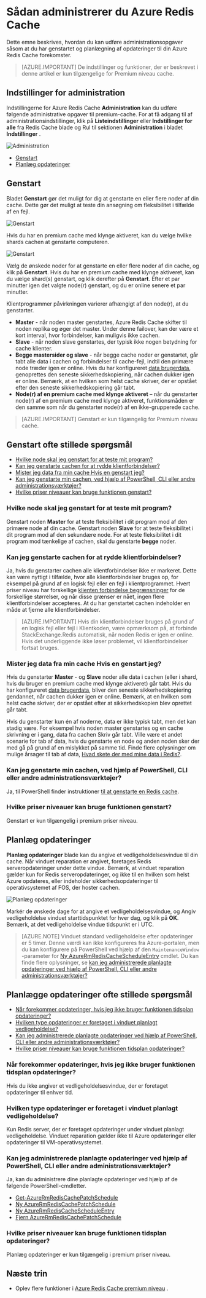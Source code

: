 <properties 
    pageTitle="Sådan administrerer du Azure Redis Cache | Microsoft Azure"
    description="Lær at udføre administrationsopgaver såsom genstarte og Planlæg opdateringer for Azure Redis Cache"
    services="redis-cache"
    documentationCenter="na"
    authors="steved0x"
    manager="douge"
    editor="tysonn" />
<tags 
    ms.service="cache"
    ms.devlang="na"
    ms.topic="article"
    ms.tgt_pltfrm="cache-redis"
    ms.workload="tbd"
    ms.date="09/27/2016"
    ms.author="sdanie" />

# <a name="how-to-administer-azure-redis-cache"></a>Sådan administrerer du Azure Redis Cache

Dette emne beskrives, hvordan du kan udføre administrationsopgaver såsom at du har genstartet og planlægning af opdateringer til din Azure Redis Cache forekomster.

>[AZURE.IMPORTANT] De indstillinger og funktioner, der er beskrevet i denne artikel er kun tilgængelige for Premium niveau cache.


## <a name="administration-settings"></a>Indstillinger for administration

Indstillingerne for Azure Redis Cache **Administration** kan du udføre følgende administrative opgaver til premium-cache. For at få adgang til af administrationsindstillinger, klik på **Listeindstillinger** eller **Indstillinger for alle** fra Redis Cache blade og Rul til sektionen **Administration** i bladet **Indstillinger** .

![Administration](./media/cache-administration/redis-cache-administration.png)

-   [Genstart](#reboot)
-   [Planlæg opdateringer](#schedule-updates)

## <a name="reboot"></a>Genstart

Bladet **Genstart** gør det muligt for dig at genstarte en eller flere noder af din cache. Dette gør det muligt at teste din ansøgning om fleksibilitet i tilfælde af en fejl.

![Genstart](./media/cache-administration/redis-cache-reboot.png)

Hvis du har en premium cache med klynge aktiveret, kan du vælge hvilke shards cachen at genstarte computeren.

![Genstart](./media/cache-administration/redis-cache-reboot-cluster.png)

Vælg de ønskede noder for at genstarte en eller flere noder af din cache, og klik på **Genstart**. Hvis du har en premium cache med klynge aktiveret, kan du vælge shard(s) genstart, og klik derefter på **Genstart**. Efter et par minutter igen det valgte node(r) genstart, og du er online senere et par minutter.

Klientprogrammer påvirkningen varierer afhængigt af den node(r), at du genstarter.

-   **Master** - når noden master genstartes, Azure Redis Cache skifter til noden replika og øger det master. Under denne failover, kan der være et kort interval, hvor forbindelser, kan muligvis ikke cachen.
-   **Slave** - når noden slave genstartes, der typisk ikke nogen betydning for cache klienter.
-   **Begge mastersider og slave** - når begge cache noder er genstartet, går tabt alle data i cachen og forbindelser til cache-fejl, indtil den primære node træder igen er online. Hvis du har konfigureret [data brugerdata](cache-how-to-premium-persistence.md), genoprettes den seneste sikkerhedskopiering, når cachen dukker igen er online. Bemærk, at en hvilken som helst cache skriver, der er opstået efter den seneste sikkerhedskopiering går tabt.
-   **Node(r) af en premium cache med klynge aktiveret** – når du genstarter node(r) af en premium cache med klynge aktiveret, funktionsmåden er den samme som når du genstarter node(r) af en ikke-grupperede cache.


>[AZURE.IMPORTANT] Genstart er kun tilgængelig for Premium niveau cache.

## <a name="reboot-faq"></a>Genstart ofte stillede spørgsmål

-   [Hvilke node skal jeg genstart for at teste mit program?](#which-node-should-i-reboot-to-test-my-application)
-   [Kan jeg genstarte cachen for at rydde klientforbindelser?](#can-i-reboot-the-cache-to-clear-client-connections)
-   [Mister jeg data fra min cache Hvis en genstart jeg?](#will-i-lose-data-from-my-cache-if-i-do-a-reboot)
-   [Kan jeg genstarte min cachen, ved hjælp af PowerShell, CLI eller andre administrationsværktøjer?](#can-i-reboot-my-cache-using-powershell-cli-or-other-management-tools)
-   [Hvilke priser niveauer kan bruge funktionen genstart?](#what-pricing-tiers-can-use-the-reboot-functionality)


### <a name="which-node-should-i-reboot-to-test-my-application"></a>Hvilke node skal jeg genstart for at teste mit program?

Genstart noden **Master** for at teste fleksibilitet i dit program mod af den primære node af din cache. Genstart noden **Slave** for at teste fleksibilitet i dit program mod af den sekundære node. For at teste fleksibilitet i dit program mod tænkelige af cachen, skal du genstarte **begge** noder.

### <a name="can-i-reboot-the-cache-to-clear-client-connections"></a>Kan jeg genstarte cachen for at rydde klientforbindelser?

Ja, hvis du genstarter cachen alle klientforbindelser ikke er markeret. Dette kan være nyttigt i tilfælde, hvor alle klientforbindelser bruges op, for eksempel på grund af en logisk fejl eller en fejl i klientprogrammet. Hvert priser niveau har forskellige [klienten forbindelse begrænsninger](cache-configure.md#default-redis-server-configuration) for de forskellige størrelser, og når disse grænser er nået, ingen flere klientforbindelser accepteres. At du har genstartet cachen indeholder en måde at fjerne alle klientforbindelser.

>[AZURE.IMPORTANT] Hvis din klientforbindelser bruges på grund af en logisk fejl eller fejl i Klientkoden, være opmærksom på, at forbinde StackExchange.Redis automatisk, når noden Redis er igen er online. Hvis det underliggende ikke løser problemet, vil klientforbindelser fortsat bruges.

### <a name="will-i-lose-data-from-my-cache-if-i-do-a-reboot"></a>Mister jeg data fra min cache Hvis en genstart jeg?

Hvis du genstarter **Master** - og **Slave** noder alle data i cachen (eller i shard, hvis du bruger en premium cache med klynge aktiveret) går tabt. Hvis du har konfigureret [data brugerdata](cache-how-to-premium-persistence.md), bliver den seneste sikkerhedskopiering gendannet, når cachen dukker igen er online. Bemærk, at en hvilken som helst cache skriver, der er opstået efter at sikkerhedskopien blev oprettet går tabt.

Hvis du genstarter kun én af noderne, data er ikke typisk tabt, men det kan stadig være. For eksempel hvis noden master genstartes og en cache skrivning er i gang, data fra cachen Skriv går tabt. Ville være et andet scenarie for tab af data, hvis du genstarte en node og anden noden sker der med gå på grund af en mislykket på samme tid. Finde flere oplysninger om mulige årsager til tab af data, [Hvad skete der med mine data i Redis?](https://gist.github.com/JonCole/b6354d92a2d51c141490f10142884ea4#file-whathappenedtomydatainredis-md).

### <a name="can-i-reboot-my-cache-using-powershell-cli-or-other-management-tools"></a>Kan jeg genstarte min cachen, ved hjælp af PowerShell, CLI eller andre administrationsværktøjer?

Ja, til PowerShell finder instruktioner [til at genstarte en Redis cache](cache-howto-manage-redis-cache-powershell.md#to-reboot-a-redis-cache).

### <a name="what-pricing-tiers-can-use-the-reboot-functionality"></a>Hvilke priser niveauer kan bruge funktionen genstart?

Genstart er kun tilgængelig i premium priser niveau.

## <a name="schedule-updates"></a>Planlæg opdateringer

**Planlæg opdateringer** blade kan du angive et vedligeholdelsesvindue til din cache. Når vinduet reparation er angivet, foretages Redis serveropdateringer under dette vindue. Bemærk, at vinduet reparation gælder kun for Redis serveropdateringer, og ikke til en hvilken som helst Azure opdateres, eller indeholder sikkerhedsopdateringer til operativsystemet af FOS, der hoster cachen.

![Planlæg opdateringer](./media/cache-administration/redis-schedule-updates.png)

Markér de ønskede dage for at angive et vedligeholdelsesvindue, og Angiv vedligeholdelse vinduet starttidspunktet for hver dag, og klik på **OK**. Bemærk, at det vedligeholdelse vindue tidspunkt er i UTC. 

>[AZURE.NOTE] Vinduet standard vedligeholdelse efter opdateringer er 5 timer. Denne værdi kan ikke konfigureres fra Azure-portalen, men du kan konfigurere på PowerShell ved hjælp af den `MaintenanceWindow` -parameter for [Ny AzureRmRedisCacheScheduleEntry](https://msdn.microsoft.com/library/azure/mt763833.aspx) cmdlet. Du kan finde flere oplysninger, se [kan jeg administrerede planlagte opdateringer ved hjælp af PowerShell, CLI eller andre administrationsværktøjer?](#can-i-managed-scheduled-updates-using-powershell-cli-or-other-management-tools)

## <a name="schedule-updates-faq"></a>Planlægge opdateringer ofte stillede spørgsmål

-   [Når forekommer opdateringer, hvis jeg ikke bruger funktionen tidsplan opdateringer?](#when-do-updates-occur-if-i-dont-use-the-schedule-updates-feature)
-   [Hvilken type opdateringer er foretaget i vinduet planlagt vedligeholdelse?](#what-type-of-updates-are-made-during-the-scheduled-maintenance-window)
-   [Kan jeg administrerede planlagte opdateringer ved hjælp af PowerShell, CLI eller andre administrationsværktøjer?](#can-i-managed-scheduled-updates-using-powershell-cli-or-other-management-tools)
-   [Hvilke priser niveauer kan bruge funktionen tidsplan opdateringer?](#what-pricing-tiers-can-use-the-schedule-updates-functionality)

### <a name="when-do-updates-occur-if-i-dont-use-the-schedule-updates-feature"></a>Når forekommer opdateringer, hvis jeg ikke bruger funktionen tidsplan opdateringer?

Hvis du ikke angiver et vedligeholdelsesvindue, der er foretaget opdateringer til enhver tid.

### <a name="what-type-of-updates-are-made-during-the-scheduled-maintenance-window"></a>Hvilken type opdateringer er foretaget i vinduet planlagt vedligeholdelse?

Kun Redis server, der er foretaget opdateringer under vinduet planlagt vedligeholdelse. Vinduet reparation gælder ikke til Azure opdateringer eller opdateringer til VM-operativsystemet.

### <a name="can-i-managed-scheduled-updates-using-powershell-cli-or-other-management-tools"></a>Kan jeg administrerede planlagte opdateringer ved hjælp af PowerShell, CLI eller andre administrationsværktøjer?

Ja, kan du administrere dine planlagte opdateringer ved hjælp af de følgende PowerShell-cmdletter.

-   [Get-AzureRmRedisCachePatchSchedule](https://msdn.microsoft.com/library/azure/mt763835.aspx)
-   [Ny AzureRmRedisCachePatchSchedule](https://msdn.microsoft.com/library/azure/mt763834.aspx)
-   [Ny AzureRmRedisCacheScheduleEntry](https://msdn.microsoft.com/library/azure/mt763833.aspx)
-   [Fjern AzureRmRedisCachePatchSchedule](https://msdn.microsoft.com/library/azure/mt763837.aspx)

### <a name="what-pricing-tiers-can-use-the-schedule-updates-functionality"></a>Hvilke priser niveauer kan bruge funktionen tidsplan opdateringer?

Planlæg opdateringer er kun tilgængelig i premium priser niveau.

## <a name="next-steps"></a>Næste trin

-   Oplev flere funktioner i [Azure Redis Cache premium niveau](cache-premium-tier-intro.md) .





